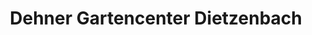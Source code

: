 ---
title: "Dehner Gartencenter Dietzenbach"
url: /dietzenbach/dehner-gartencenter-dietzenbach/
shop: Garten-Center
---